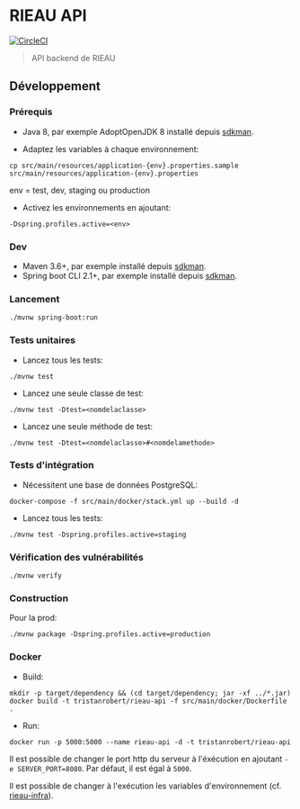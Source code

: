 # RIEAU API

[![CircleCI](https://circleci.com/gh/MTES-MCT/rieau-api/tree/master.svg?style=svg)](https://circleci.com/gh/MTES-MCT/rieau-api/tree/master)

> API backend de RIEAU

## Développement

### Prérequis

* Java 8, par exemple AdoptOpenJDK 8 installé depuis [sdkman](https://sdkman.io).

* Adaptez les variables à chaque environnement:

```
cp src/main/resources/application-{env}.properties.sample src/main/resources/application-{env}.properties
```

env = test, dev, staging ou production

* Activez les environnements en ajoutant:

```
-Dspring.profiles.active=<env>
```

### Dev

* Maven 3.6+, par exemple installé depuis [sdkman](https://sdkman.io).
* Spring boot CLI 2.1+, par exemple installé depuis [sdkman](https://sdkman.io).

### Lancement

```
./mvnw spring-boot:run
```

### Tests unitaires

* Lancez tous les tests:

```
./mvnw test
```

* Lancez une seule classe de test:

```
./mvnw test -Dtest=<nomdelaclasse> 
```

* Lancez une seule méthode de test:

```
./mvnw test -Dtest=<nomdelaclasse>#<nomdelamethode>
```

### Tests d'intégration

* Nécessitent une base de données PostgreSQL:

```
docker-compose -f src/main/docker/stack.yml up --build -d
```

* Lancez tous les tests:

```
./mvnw test -Dspring.profiles.active=staging
```

### Vérification des vulnérabilités

```
./mvnw verify 
```

### Construction

Pour la prod:

```
./mvnw package -Dspring.profiles.active=production
```

### Docker

* Build:


```
mkdir -p target/dependency && (cd target/dependency; jar -xf ../*.jar)
docker build -t tristanrobert/rieau-api -f src/main/docker/Dockerfile .
```

* Run:

```
docker run -p 5000:5000 --name rieau-api -d -t tristanrobert/rieau-api
```

Il est possible de changer le port http du serveur à l'éxécution en ajoutant `-e SERVER_PORT=8080`. Par défaut, il est égal à `5000`.

Il est possible de changer à l'exécution les variables d'environnement (cf. [rieau-infra](https://github.com/MTES-MCT/rieau-infra)).